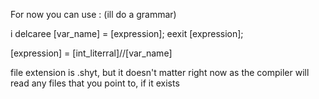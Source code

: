 For now you can use :
(ill do a grammar)

i delcaree [var_name] = [expression];
eexit [expression];

[expression] = [int_literral]//[var_name]

file extension is .shyt, but it doesn't matter right now as the compiler will read any files that you point to, if it exists